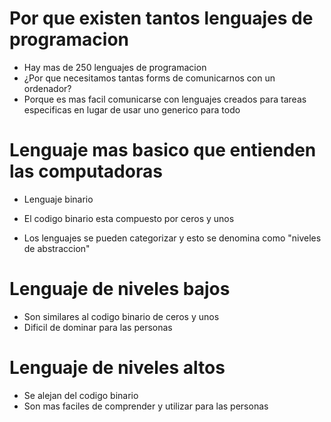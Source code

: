 # Por que existen tantos lenguajes de programacion
* Hay mas de 250 lenguajes de programacion
* ¿Por que necesitamos tantas forms de comunicarnos con un ordenador?
* Porque es mas facil comunicarse con lenguajes creados para tareas especificas en lugar de usar uno generico para todo

# Lenguaje mas basico que entienden las computadoras
* Lenguaje binario
* El codigo binario esta compuesto por ceros y unos

* Los lenguajes se pueden categorizar y esto se denomina como "niveles de abstraccion"
  
# Lenguaje de niveles bajos
* Son similares al codigo binario de ceros y unos
* Dificil de dominar para las personas

# Lenguaje de niveles altos
* Se alejan del codigo binario
* Son mas faciles de comprender y utilizar para las personas
